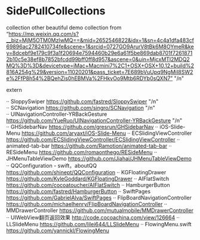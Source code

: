 # SidePullCollections
collection other beautiful demo 
collection from  “https://mp.weixin.qq.com/s?__biz=MjM5OTM0MzIwMQ==&mid=2652546822&idx=1&sn=4c4a1dfa483cf69896ac2782410734fe&scene=1&srcid=0727GO9ArurV8tBk6M8OYmeR&key=8dcebf9e179c9f3a1f20694e7594460b29e6a61f5be869dab8701f72618712b10c5e38ef8b7852bfcdd99bff0ff8d957&ascene=0&uin=MjcxMTI2MDQ2MQ%3D%3D&devicetype=iMac+Macmini7%2C1+OSX+OSX+10.12+build%2816A254g%29&version=11020201&pass_ticket=7E689bVuUpq9NgMiI8SW2e%2FfP8h54%2BQehZis0hEBMVa%2FHkvOo9Mtb6RDYb0sQXN7” "/n"<br/>

extern 

·· SloppySwiper https://github.com/fastred/SloppySwiper "/n"<br/>
·· SCNavigation https://github.com/singro/SCNavigation  "/n"<br/>
·· UINavigationController-YRBackGesture  https://github.com/YueRuo/UINavigationController-YRBackGesture "/n"<br/>
·· GHSidebarNav  https://github.com/gresrun/GHSidebarNav
·· iOS-Slide-Menu   https://github.com/aryaxt/iOS-Slide-Menu
·· ECSlidingViewController  https://github.com/ECSlidingViewController/ECSlidingViewController
·· animated-tab-bar  https://github.com/Ramotion/animated-tab-bar
·· RESideMenu  https://github.com/romaonthego/RESideMenu
·· JHMenuTableViewDemo  https://github.com/Jiahai/JHMenuTableViewDemo
·· QQConfiguration - swift，aboutQQ https://github.com/shinept/QQConfiguration
·· KGFloatingDrawer  https://github.com/KyleGoddard/KGFloatingDrawer
·· AIFlatSwitch  https://github.com/cocoatoucher/AIFlatSwitch
·· HamburgerButton https://github.com/fastred/HamburgerButton 
·· SwiftPages https://github.com/GabrielAlva/SwiftPages
·· FlipBoardNavigationController  https://github.com/michaelhenry/FlipBoardNavigationController
·· MMDrawerController  https://github.com/mutualmobile/MMDrawerController
·· UIWebView翻页返回效果 http://code.cocoachina.com/view/126664
·· LLSlideMenu https://github.com/lilei644/LLSlideMenu
·· FlowingMenu.swift  https://github.com/yannickl/FlowingMenu
